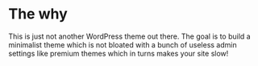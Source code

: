 
# The why
This is just not another WordPress theme out there. The goal is to build a minimalist theme which is not bloated with
a bunch of useless admin settings like premium themes which in turns makes your site slow!
